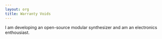 ```yaml
---
layout: org
title: Warranty Voids
---
```


I am developing an open-source modular synthesizer and am an electronics enthousiast.

